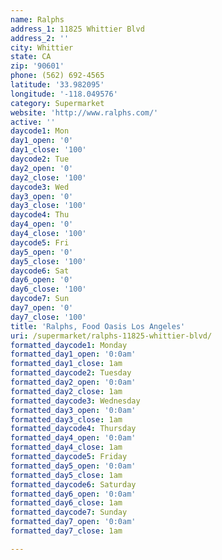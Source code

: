 ```yaml
---
name: Ralphs
address_1: 11825 Whittier Blvd
address_2: ''
city: Whittier
state: CA
zip: '90601'
phone: (562) 692-4565
latitude: '33.982095'
longitude: '-118.049576'
category: Supermarket
website: 'http://www.ralphs.com/'
active: ''
daycode1: Mon
day1_open: '0'
day1_close: '100'
daycode2: Tue
day2_open: '0'
day2_close: '100'
daycode3: Wed
day3_open: '0'
day3_close: '100'
daycode4: Thu
day4_open: '0'
day4_close: '100'
daycode5: Fri
day5_open: '0'
day5_close: '100'
daycode6: Sat
day6_open: '0'
day6_close: '100'
daycode7: Sun
day7_open: '0'
day7_close: '100'
title: 'Ralphs, Food Oasis Los Angeles'
uri: /supermarket/ralphs-11825-whittier-blvd/
formatted_daycode1: Monday
formatted_day1_open: '0:0am'
formatted_day1_close: 1am
formatted_daycode2: Tuesday
formatted_day2_open: '0:0am'
formatted_day2_close: 1am
formatted_daycode3: Wednesday
formatted_day3_open: '0:0am'
formatted_day3_close: 1am
formatted_daycode4: Thursday
formatted_day4_open: '0:0am'
formatted_day4_close: 1am
formatted_daycode5: Friday
formatted_day5_open: '0:0am'
formatted_day5_close: 1am
formatted_daycode6: Saturday
formatted_day6_open: '0:0am'
formatted_day6_close: 1am
formatted_daycode7: Sunday
formatted_day7_open: '0:0am'
formatted_day7_close: 1am

---
```




